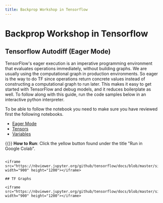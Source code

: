 ```yaml
---
title: Backprop Workshop in Tensorflow
---
```


# Backprop Workshop in Tensorflow

## Tensorflow Autodiff (Eager Mode)

TensorFlow's eager execution is an imperative programming environment that evaluates operations immediately, without building graphs. We are usually using the computational graph in production environments. So eager is the way to do TF since operations return concrete values instead of constructing a computational graph to run later. This makes it easy to get started with TensorFlow and debug models, and it reduces boilerplate as well. To follow along with this guide, run the code samples below in an interactive python interpreter. 

To be able to follow the notebook you need to make sure you have reviewed first the following notebooks. 

* [Eager Mode](https://www.tensorflow.org/guide/eager)
* [Tensors](https://www.tensorflow.org/guide/tensor)
* [Variables](https://www.tensorflow.org/guide/variable)

{{<hint warning>}}
**How to Run**: Click the yellow button found under the title "Run in Google Colab". 
```

<iframe src="https://nbviewer.jupyter.org/github/tensorflow/docs/blob/master/site/en/guide/autodiff.ipynb" width="900" height="1200"></iframe>

## TF Graphs

<iframe src="https://nbviewer.jupyter.org/github/tensorflow/docs/blob/master/site/en/guide/intro_to_graphs.ipynb" width="900" height="1200"></iframe>